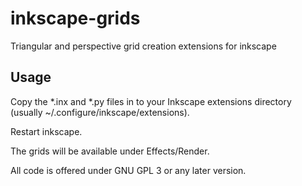 inkscape-grids
==============

Triangular and perspective grid creation extensions for inkscape

Usage
-----


Copy the *.inx and *.py files in to your Inkscape extensions directory (usually ~/.configure/inkscape/extensions).

Restart inkscape.

The grids will be available under Effects/Render.

All code is offered under GNU GPL 3 or any later version.

